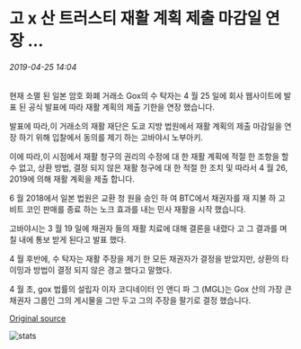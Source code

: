 # 고 x 산 트러스티 재활 계획 제출 마감일 연장 ...

###### 2019-04-25 14:04

현재 소멸 된 일본 암호 화폐 거래소 Gox의 수 탁자는 4 월 25 일에 회사 웹사이트에 발표 된 공식 발표에 따라 재활 계획의 제출 기한을 연장 했습니다.

발표에 따라,이 거래소의 재활 재단은 도쿄 지방 법원에서 재활 계획의 제출 마감일을 연장 하기 위해 입찰에서 동의를 제기 하는 고바야시 노부아키.

이에 따라,이 시점에서 재활 청구의 권리의 수정에 대 한 재활 계획에 적절 한 조항을 할 수 없고, 상환 방법, 결정 되지 않은 재활 청구에 대 한 적절 한 조치 및 따라서 4 월 26, 2019에 의해 재활 계획을 제출 합니다.

6 월 2018에서 일본 법원은 교환 청 원을 승인 하 여 BTC에서 채권자를 재 지불 하 고 비트 코인 판매를 종료 하는 노크 효과를 내는 민사 재활을 시작 했습니다.

고바야시는 3 월 19 일에 채권자 들의 재활 치료에 대해 결론을 내렸다 고 그 결과를 며칠 내에 통보 받게 된다고 발표 했다.

4 월 후반에, 수 탁자는 재활 주장을 제기 한 모든 채권자가 결정을 받았지만, 상환의 타이밍과 방법이 결정 되지 않은 경고 했다고 말했다.

4 월 초, gox 법률의 설립자 이자 코디네이터 인 앤디 파 그 (MGL)는 Gox 산의 가장 큰 채권자 그룹인 그의 게시물을 그만 두고 그의 주장을 팔기로 결정 했습니다.

[Original source](https://cointelegraph.com/news/mt-gox-trustee-extends-deadline-for-rehabilitation-plan-submission)

![stats](https://c.statcounter.com/11760860/0/a89fa40b/1/ "stats")